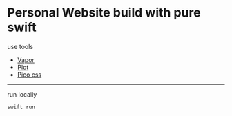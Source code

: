 # Personal Website build with pure swift


use tools

* [Vapor](https://github.com/vapor/vapor)
* [Plot](https://github.com/JohnSundell/Plot)
* [Pico css](https://github.com/picocss/pico)
---

run locally
```sh
swift run
```